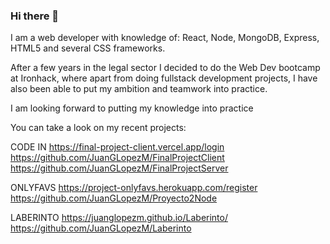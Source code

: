 ### Hi there 👋


I am a web developer with knowledge
of: React, Node, MongoDB, Express,
HTML5 and several CSS frameworks.

After a few years in the legal sector I
decided to do the Web Dev bootcamp
at Ironhack, where apart from doing
fullstack development projects, I have
also been able to put my ambition and
teamwork into practice.

I am looking forward to putting my
knowledge into practice

You can take a look on my recent projects:

CODE IN
https://final-project-client.vercel.app/login
https://github.com/JuanGLopezM/FinalProjectClient
https://github.com/JuanGLopezM/FinalProjectServer

ONLYFAVS
https://project-onlyfavs.herokuapp.com/register
https://github.com/JuanGLopezM/Proyecto2Node

LABERINTO
https://juanglopezm.github.io/Laberinto/
https://github.com/JuanGLopezM/Laberinto
